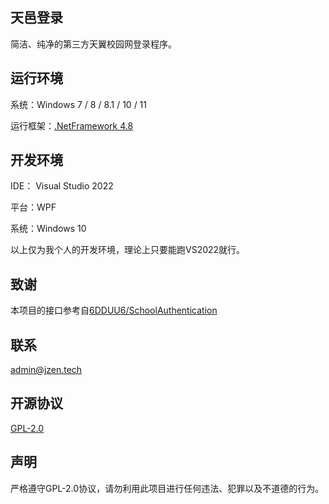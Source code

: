 ## 天邑登录

简洁、纯净的第三方天翼校园网登录程序。

## 运行环境

系统：Windows 7 / 8 / 8.1 / 10 / 11

运行框架：[.NetFramework 4.8](https://dotnet.microsoft.com/download/dotnet-framework/thank-you/net48-chs)

## 开发环境

IDE： Visual Studio 2022

平台：WPF

系统：Windows 10

以上仅为我个人的开发环境，理论上只要能跑VS2022就行。

## 致谢

本项目的接口参考自[6DDUU6/SchoolAuthentication](https://github.com/6DDUU6/SchoolAuthentication)

## 联系

admin@jzen.tech

## 开源协议

[GPL-2.0](https://github.com/OJZen/FckESC/blob/master/LICENSE)

## 声明

严格遵守GPL-2.0协议，请勿利用此项目进行任何违法、犯罪以及不道德的行为。
